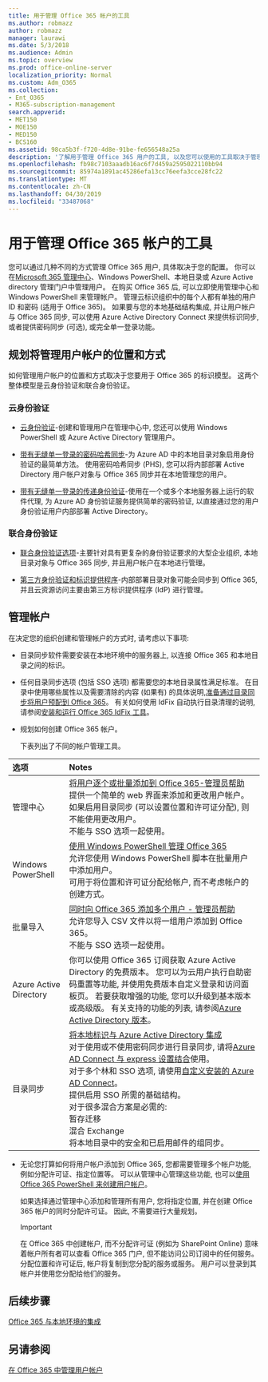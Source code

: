 ```yaml
---
title: 用于管理 Office 365 帐户的工具
ms.author: robmazz
author: robmazz
manager: laurawi
ms.date: 5/3/2018
ms.audience: Admin
ms.topic: overview
ms.prod: office-online-server
localization_priority: Normal
ms.custom: Adm_O365
ms.collection:
- Ent_O365
- M365-subscription-management
search.appverid:
- MET150
- MOE150
- MED150
- BCS160
ms.assetid: 98ca5b3f-f720-4d8e-91be-fe656548a25a
description: '了解用于管理 Office 365 用户的工具, 以及您可以使用的工具取决于管理用户身份的方式。 '
ms.openlocfilehash: fb98c7103aaadb16ac6f7d459a2595022110bb94
ms.sourcegitcommit: 85974a1891ac45286efa13cc76eefa3cce28fc22
ms.translationtype: MT
ms.contentlocale: zh-CN
ms.lasthandoff: 04/30/2019
ms.locfileid: "33487068"
---
```

# <a name="tools-to-manage-office-365-accounts"></a>用于管理 Office 365 帐户的工具

您可以通过几种不同的方式管理 Office 365 用户, 具体取决于您的配置。 你可以在[Microsoft 365 管理中心](https://admin.microsoft.com)、Windows PowerShell、本地目录或 Azure Active directory 管理门户中管理用户。 在购买 Office 365 后, 可以立即使用管理中心和 Windows PowerShell 来管理帐户。 管理云标识组织中的每个人都有单独的用户 ID 和密码 (适用于 Office 365)。 如果要与您的本地基础结构集成, 并让用户帐户与 Office 365 同步, 可以使用 Azure Active Directory Connect 来提供标识同步, 或者提供密码同步 (可选), 或完全单一登录功能。
  
## <a name="plan-for-where-and-how-you-will-manage-your-user-accounts"></a>规划将管理用户帐户的位置和方式

如何管理用户帐户的位置和方式取决于您要用于 Office 365 的标识模型。 这两个整体模型是云身份验证和联合身份验证。
  
### <a name="cloud-authentication"></a>云身份验证

- [云身份验证](about-office-365-identity.md#cloud-authentication)-创建和管理用户在管理中心中, 您还可以使用 Windows PowerShell 或 Azure Active Directory 管理用户。 
    
- [带有无缝单一登录的密码哈希同步](about-office-365-identity.md)-为 Azure AD 中的本地目录对象启用身份验证的最简单方法。 使用密码哈希同步 (PHS), 您可以将内部部署 Active Directory 用户帐户对象与 Office 365 同步并在本地管理您的用户。 
    
- [带有无缝单一登录的传递身份验证](about-office-365-identity.md)-使用在一个或多个本地服务器上运行的软件代理, 为 Azure AD 身份验证服务提供简单的密码验证, 以直接通过您的用户身份验证用户内部部署 Active Directory。 
    
### <a name="federated-authentication"></a>联合身份验证

- [联合身份验证选项](about-office-365-identity.md#federated-authentication-options)-主要针对具有更复杂的身份验证要求的大型企业组织, 本地目录对象与 Office 365 同步, 并且用户帐户在本地进行管理。 
    
- [第三方身份验证和标识提供程序](about-office-365-identity.md)-内部部署目录对象可能会同步到 Office 365, 并且云资源访问主要由第三方标识提供程序 (IdP) 进行管理。 
    
## <a name="managing-accounts"></a>管理帐户

在决定您的组织创建和管理帐户的方式时, 请考虑以下事项:
  
- 目录同步软件需要安装在本地环境中的服务器上, 以连接 Office 365 和本地目录之间的标识。
    
- 任何目录同步选项 (包括 SSO 选项) 都需要您的本地目录属性满足标准。 在目录中使用哪些属性以及需要清除的内容 (如果有) 的具体说明,[准备通过目录同步将用户预配到 Office 365](prepare-for-directory-synchronization.md)。 有关如何使用 IdFix 自动执行目录清理的说明, 请参阅[安装和运行 Office 365 IdFix 工具](install-and-run-idfix.md)。 
    
- 规划如何创建 Office 365 帐户。
    
    下表列出了不同的帐户管理工具。
    
|**选项**|**Notes**|
|:-----|:-----|
|管理中心  <br/> |[将用户逐个或批量添加到 Office 365-管理员帮助](https://support.office.com/article/1970f7d6-03b5-442f-b385-5880b9c256ec) <br/>  提供一个简单的 web 界面来添加和更改用户帐户。  <br/>  如果启用目录同步 (可以设置位置和许可证分配), 则不能使用更改用户。  <br/>  不能与 SSO 选项一起使用。  <br/> |
|Windows PowerShell  <br/> |[使用 Windows PowerShell 管理 Office 365](https://go.microsoft.com/fwlink/p/?LinkId=698471) <br/>  允许您使用 Windows PowerShell 脚本在批量用户中添加用户。  <br/>  可用于将位置和许可证分配给帐户, 而不考虑帐户的创建方式。  <br/> |
|批量导入  <br/> |[同时向 Office 365 添加多个用户 - 管理员帮助](add-several-users-at-the-same-time.md) <br/>  允许您导入 CSV 文件以将一组用户添加到 Office 365。  <br/>  不能与 SSO 选项一起使用。  <br/> |
|Azure Active Directory  <br/> |你可以使用 Office 365 订阅获取 Azure Active Directory 的免费版本。 您可以为云用户执行自助密码重置等功能, 并使用免费版本自定义登录和访问面板页。 若要获取增强的功能, 您可以升级到基本版本或高级版。 有关支持的功能的列表, 请参阅[Azure Active Directory 版本](https://go.microsoft.com/fwlink/p/?LinkId=698465)。  <br/> |
|目录同步  <br/> |[将本地标识与 Azure Active Directory 集成](https://go.microsoft.com/fwlink/p/?LinkID=624168) <br/>  对于使用或不使用密码同步进行目录同步, 请将[Azure AD Connect 与 express 设置结合](https://go.microsoft.com/fwlink/p/?LinkID=698537)使用。  <br/>  对于多个林和 SSO 选项, 请使用[自定义安装的 Azure AD Connect](https://go.microsoft.com/fwlink/p/?LinkId=698430)。  <br/>  提供启用 SSO 所需的基础结构。  <br/>  对于很多混合方案是必需的:  <br/>  暂存迁移  <br/>  混合 Exchange  <br/>  将本地目录中的安全和已启用邮件的组同步。  <br/> |
   
- 无论您打算如何将用户帐户添加到 Office 365, 您都需要管理多个帐户功能, 例如分配许可证、指定位置等。 可以从管理中心管理这些功能, 也可以[使用 Office 365 PowerShell 来创建用户帐户](https://go.microsoft.com/fwlink/p/?LinkId=717083)。
    
    如果选择通过管理中心添加和管理所有用户, 您将指定位置, 并在创建 Office 365 帐户的同时分配许可证。 因此, 不需要进行大量规划。
    
    > [!IMPORTANT]
    > 在 Office 365 中创建帐户, 而不分配许可证 (例如为 SharePoint Online) 意味着帐户所有者可以查看 Office 365 门户, 但不能访问公司订阅中的任何服务。 分配位置和许可证后, 帐户将复制到您分配的服务或服务。 用户可以登录到其帐户并使用您分配给他们的服务。 
  
## <a name="next-steps"></a>后续步骤

[Office 365 与本地环境的集成](office-365-integration.md)
  
## <a name="see-also"></a>另请参阅

[在 Office 365 中管理用户帐户](https://support.office.com/article/3204162b-0b6c-4838-8a11-394b9bfd31de.aspx)
  

